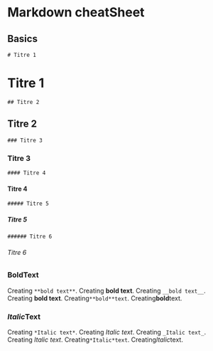 # Markdown cheatSheet

## Basics

`# Titre 1`   
# Titre 1
`## Titre 2`
## Titre 2
`### Titre 3`
### Titre 3
`#### Titre 4`
#### Titre 4
`##### Titre 5`
##### Titre 5
`###### Titre 6`
###### Titre 6

### **Bold**Text

Creating `**bold text**`.
Creating **bold text**.
Creating `__bold text__`.
Creating __bold text__.
Creating`**bold**text`.
Creating**bold**text.

### *Italic*Text

Creating `*Italic text*`.
Creating *Italic text*.
Creating `_Italic text_`.
Creating _Italic text_.
Creating`*Italic*text`.
Creating*Italic*text.

